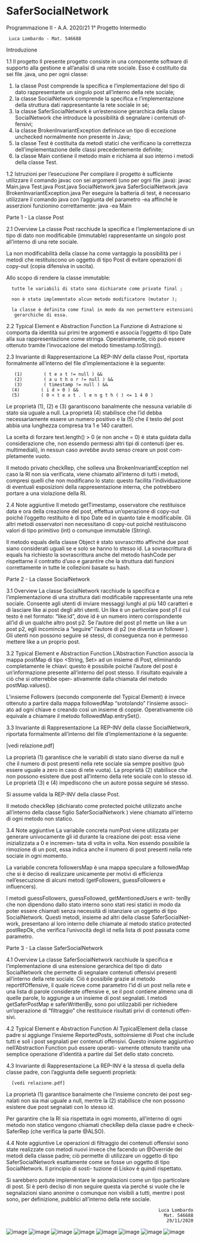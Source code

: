 # SaferSocialNetwork

Programmazione II - A.A. 2020/21
      1° Progetto Intermedio


     Luca Lombardo - Mat. 546688
     
Introduzione

1.1     Il progetto
Il presente progetto consiste in una componente software di supporto alla
gestione e all’analisi di una rete sociale. Esso è costituito da sei file .java,
uno per ogni classe:
   1. la classe Post comprende la specifica e l’implementazione del tipo di
      dato rappresentante un singolo post all’interno della rete sociale;
   2. la classe SocialNetwork comprende la specifica e l’implementazione
      della struttura dati rappresentante la rete sociale in sé;
   3. la classe SaferSocialNetwork è un’estensione gerarchica della classe
      SocialNetwork che introduce la possibilità di segnalare i contenuti of-
      fensivi;
   4. la classe BrokenInvariantException definisce un tipo di eccezione
      unchecked normalmente non presente in Java;
   5. la classe Test è costituita da metodi statici che verificano la correttezza
      dell’implementazione delle classi precedentemente definite;
   6. la classe Main contiene il metodo main e richiama al suo interno i
      metodi della classe Test.


1.2     Istruzioni per l’esecuzione
Per compilare il progetto è sufficiente utilizzare il comando javac con sei
argomenti (uno per ogni file .java):
javac Main.java Test.java Post.java SocialNetwork.java
      SaferSocialNetwork.java BrokenInvariantException.java
Per eseguire la batteria di test, è necessario utilizzare il comando java con
l’aggiunta del parametro -ea affinché le asserzioni funzionino correttamente:
java -ea Main


Parte 1 - La classe Post


2.1      Overview
La classe Post racchiude la specifica e l’implementazione di un tipo di dato
non modificabile (immutable) rappresentante un singolo post all’interno di
una rete sociale.

La non modificabilità della classe ha come vantaggio la possibilità per i
metodi che restituiscono un oggetto di tipo Post di evitare operazioni di
copy-out (copia difensiva in uscita).

Allo scopo di rendere la classe immutable:

      tutte le variabili di stato sono dichiarate come private final ;

      non è stato implementato alcun metodo modificatore (mutator );

      la classe è definita come final in modo da non permettere estensioni
       gerarchiche di essa.


2.2      Typical Element e Abstraction Function
La Funzione di Astrazione si comporta da identità sui primi tre argomenti
e associa l’oggetto di tipo Date alla sua rappresentazione come stringa.
Operativamente, ciò può essere ottenuto tramite l’invocazione del metodo
timestamp.toString().


2.3      Invariante di Rappresentazione
La REP-INV della classe Post, riportata formalmente all’interno del file
d’implementazione è la seguente:

       (1)        ( t e x t != null ) &&
       (2)        ( a u t h o r != null ) &&
       (3)        ( timestamp != null ) &&
      (4)        ( i d > 0 ) &&
      (5)        ( 0 < t e x t . l e n g t h ( ) <= 1 4 0 )


Le proprietà (1), (2) e (3) garantiscono banalmente che nessuna variabile
di stato sia uguale a null.
La proprietà (4) stabilisce che l’id debba necessariamente essere un numero
positivo e la (5) che il testo del post abbia una lunghezza compresa tra 1 e
140 caratteri.

La scelta di forzare text.length() > 0 (e non anche = 0) è stata guidata
dalla considerazione che, non essendo permessi altri tipi di contenuti (per
es. multimediali), in nessun caso avrebbe avuto senso creare un post com-
pletamente vuoto.

Il metodo privato checkRep, che solleva una BrokenInvariantException nel
caso la RI non sia verificata, viene chiamato all’interno di tutti i metodi,
compresi quelli che non modificano lo stato: questo facilita l’individuazione
di eventuali esposizioni della rappresentazione interna, che potrebbero portare
a una violazione della RI.


2.4     Note aggiuntive
Il metodo getTimestamp, osservatore che restituisce data e ora della creazione
del post, effettua un’operazione di copy-out poiché l’oggetto restituito è di
tipo Date ed in quanto tale è modificabile.
Gli altri metodi osservatori non necessitano di copy-out poiché restituiscono
valori di tipo primitivo (int) o comunque immutable (String).

Il metodo equals della classe Object è stato sovrascritto affinché due post
siano considerati uguali se e solo se hanno lo stesso id.
La sovrascrittura di equals ha richiesto la sovrascrittura anche del metodo
hashCode per rispettarne il contratto d’uso e garantire che la struttura dati
funzioni correttamente in tutte le collezioni basate su hash.


Parte 2 - La classe SocialNetwork


3.1     Overview
La classe SocialNetwork racchiude la specifica e l’implementazione di una
struttura dati modificabile rappresentante una rete sociale. Consente agli
utenti di inviare messaggi lunghi al più 140 caratteri e di lasciare like ai post
degli altri utenti.
Un like è un particolare post p1 il cui testo è nel formato: “like:id”, dove id
è un numero intero corrispondente all’id di un qualche altro post p2.
Se l’autore del post p1 mette un like a un post p2, egli incomincia a ”seguire”
l’autore di p2 (ne diventa un follower ).
Gli utenti non possono seguire sé stessi, di conseguenza non è permesso
mettere like a un proprio post.


3.2     Typical Element e Abstraction Function
L’Abstraction Function associa la mappa postMap di tipo
<String, Set<Post>> ad un insieme di Post, eliminando completamente le
chiavi: questo è possibile poiché l’autore del post è un’informazione presente
all’interno del post stesso. Il risultato equivale a ciò che si otterrebbe oper-
ativamente dalla chiamata del metodo postMap.values().

L’insieme Followers (secondo componente del Typical Element) è invece
ottenuto a partire dalla mappa followedMap “srotolando” l’insieme associ-
ato ad ogni chiave e creando cosı̀ un insieme di coppie. Operativamente ciò
equivale a chiamare il metodo followedMap.entrySet().


3.3     Invariante di Rappresentazione
La REP-INV della classe SocialNetwork, riportata formalmente all’interno
del file d’implementazione è la seguente:

[vedi relazione.pdf]

La proprietà (1) garantisce che le variabili di stato siano diverse da null
e che il numero di post presenti nella rete sociale sia sempre positivo (può
essere uguale a zero in caso di rete vuota).
La proprietà (2) stabilisce che non possono esistere due post all’interno della
rete sociale con lo stesso id.
Le proprietà (3) e (4) impediscono che un autore possa seguire sé stesso.

Si assume valida la REP-INV della classe Post.

Il metodo checkRep (dichiarato come protected poiché utilizzato anche
all’interno della classe figlio SaferSocialNetwork ) viene chiamato all’interno
di ogni metodo non statico.


3.4     Note aggiuntive
La variabile concreta numPost viene utilizzata per generare univocamente
gli id durante la creazione dei post: essa viene inizializzata a 0 e incremen-
tata di volta in volta. Non essendo possibile la rimozione di un post, essa
indica anche il numero di post presenti nella rete sociale in ogni momento.

La variabile concreta followersMap è una mappa speculare a followedMap
che si è deciso di realizzare unicamente per motivi di efficienza nell’esecuzione
di alcuni metodi (getFollowers, guessFollowers e influencers).

I metodi guessFollowers, guessFollowed, getMentionedUsers e writ-
tenBy che non dipendono dallo stato interno sono stati resi statici in modo
da poter essere chiamati senza necessità di istanziare un oggetto di tipo
SocialNetwork. Questi metodi, insieme ad altri della classe SaferSocialNet-
work, presentano al loro interno delle chiamate al metodo statico protected
postRepOk, che verifica l’univocità degli id nella lista di post passata come
parametro.


Parte 3 - La classe SaferSocialNetwork


4.1       Overview
La classe SaferSocialNetwork racchiude la specifica e l’implementazione
di una estensione gerarchica del tipo di dato SocialNetwork che permette di
segnalare contenuti offensivi presenti all’interno della rete sociale.
Ciò è possibile grazie al metodo reportIfOffensive, il quale riceve come parametro
l’id di un post nella rete e una lista di parole considerate offensive e, se il
post contiene almeno una di quelle parole, lo aggiunge a un insieme di post
segnalati.
I metodi getSaferPostMap e saferWrittenBy, sono poi utilizzabili per richiedere
un’operazione di “filtraggio” che restituisce risultati privi di contenuti offen-
sivi.


4.2       Typical Element e Abstraction Function
Al TypicalElement della classe padre si aggiunge l’insieme ReportedPosts,
sottoinsieme di Post che include tutti e soli i post segnalati per contenuti
offensivi.
Questo insieme aggiuntivo nell’Abstraction Function può essere operati-
vamente ottenuto tramite una semplice operazione d’identità a partire dal
Set<Post> dello stato concreto.


4.3       Invariante di Rappresentazione
La REP-INV è la stessa di quella della classe padre, con l’aggiunta delle
seguenti proprietà:

      [vedi relazione.pdf]


La proprietà (1) garantisce banalmente che l’insieme concreto dei post seg-
nalati non sia mai uguale a null, mentre la (2) stabilisce che non possono
esistere due post segnalati con lo stesso id.

Per garantire che la RI sia rispettata in ogni momento, all’interno di ogni
metodo non statico vengono chiamati checkRep della classe padre e check-
SaferRep (che verifica la parte @ALSO).


4.4    Note aggiuntive
Le operazioni di filtraggio dei contenuti offensivi sono state realizzate con
metodi nuovi invece che facendo un @Override dei metodi della classe padre;
ciò permette di utilizzare un oggetto di tipo SaferSocialNetwork esattamente
come se fosse un oggetto di tipo SocialNetwork. Il principio di sosti-
tuzione di Liskov è quindi rispettato.

Si sarebbero potute implementare le segnalazioni come un tipo particolare
di post. Si è però deciso di non seguire questa via perché si vuole che le
segnalazioni siano anonime o comunque non visibili a tutti, mentre i post
sono, per definizione, pubblici all’interno della rete sociale.




                                                             Luca Lombardo
                                                               Mat. 546688
                                                                29/11/2020
![image](./converted_images/output-1.jpg)
![image](./converted_images/output-2.jpg)
![image](./converted_images/output-3.jpg)
![image](./converted_images/output-4.jpg)
![image](./converted_images/output-5.jpg)
![image](./converted_images/output-6.jpg)
![image](./converted_images/output-7.jpg)
![image](./converted_images/output-8.jpg)
